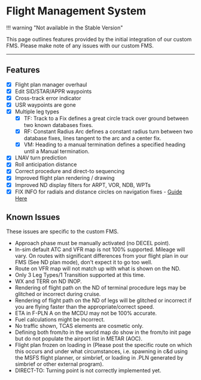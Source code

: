 # Flight Management System

!!! warning "Not available in the Stable Version"

This page outlines features provided by the initial integration of our custom FMS. Please make note of any issues with our custom FMS.

---

## Features

- [x] Flight plan manager overhaul
- [x] Edit SID/STAR/APPR waypoints
- [x] Cross-track error indicator
- [x] USR waypoints are gone
- [x] Multiple leg types
    - [x] TF: Track to a Fix defines a great circle track over ground between two known databases fixes.
    - [x] RF: Constant Radius Arc defines a constant radius turn between two database fixes, lines tangent to the arc and a center fix.
    - [x] VM: Heading to a manual termination defines a specified heading until a Manual termination.
- [x] LNAV turn prediction
- [x] Roll anticipation distance
- [x] Correct procedure and direct-to sequencing
- [x] Improved flight plan rendering / drawing
- [x] Improved ND display filters for  ARPT, VOR, NDB, WPTs
- [x] FIX INFO for radials and distance circles on navigation fixes - [Guide Here](fixinfo.md)

## Known Issues

These issues are specific to the custom FMS.

- Approach phase must be manually activated (no DECEL point).
- In-sim default ATC and VFR map is not 100% supported. Mileage will vary. On routes with significant differences from your flight plan in our FMS (See ND plan mode), don't expect it to go too well.
- Route on VFR map will not match up with what is shown on the ND.
- Only 3 Leg Types/1 Transition supported at this time.
- WX and TERR on ND INOP.
- Rendering of flight path on the ND of terminal procedure legs may be glitched or incorrect during cruise.
- Rendering of flight path on the ND of legs will be glitched or incorrect if you are flying faster than the appropriate/correct speed.
- ETA in F-PLN A on the MCDU may not be 100% accurate.
- Fuel calculations might be incorrect.
- No traffic shown, TCAS elements are cosmetic only.
- Defining both from/to in the world map do show in the from/to init page but do not populate the airport list in METAR (AOC).
- Flight plan frozen on loading in (Please post the specific route on which this occurs and under what circumstances, i.e. spawning in c&d using the MSFS flight planner, or simbrief, or loading in .PLN generated by simbrief or other external program).
- DIRECT-TO: Turning point is not correctly implemented yet.